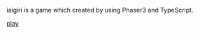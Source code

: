 iaigiri is a game which created by using Phaser3 and TypeScript.

[play](https://meisoudev.com/games/iaigiri/)
